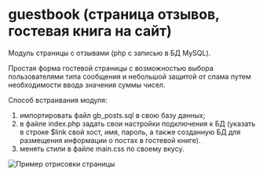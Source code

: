 # guestbook (страница отзывов, гостевая книга на сайт)
Модуль страницы с отзывами (php с записью в БД MySQL).

Простая форма гостевой страницы с возможностью выбора пользователями типа сообщения и небольшой защитой от спама путем необходимости ввода значения суммы чисел.

Способ встраивания модуля:
1. импортировать файл gb_posts.sql в свою базу данных;
2. в файле index.php задать свои настройки подключения к БД (указать в строке $link свой хост, имя, пароль, а также созданную БД для размещения информации о постах в гостевой книге).
3. менять стили в файле main.css по своему вкусу.

![Пример отрисовки страницы](https://github.com/bagvi/guestbook/gb.png)
